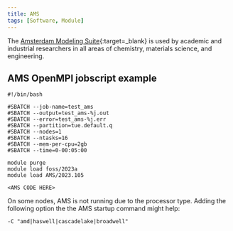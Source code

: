 ```yaml
---
title: AMS
tags: [Software, Module]
---
```

The [Amsterdam Modeling Suite](https://www.scm.com){:target=_blank} is used by academic and
industrial researchers in all areas of chemistry, materials science, and
engineering.

## AMS OpenMPI jobscript example

```shell
#!/bin/bash

#SBATCH --job-name=test_ams
#SBATCH --output=test_ams-%j.out 
#SBATCH --error=test_ams-%j.err
#SBATCH --partition=tue.default.q
#SBATCH --nodes=1
#SBATCH --ntasks=16
#SBATCH --mem-per-cpu=2gb
#SBATCH --time=0-00:05:00

module purge
module load foss/2023a
module load AMS/2023.105

<AMS CODE HERE>
```
On some nodes, AMS is not running due to the processor type. Adding the following option the the AMS startup command might help:
```shell
-C "amd|haswell|cascadelake|broadwell"
```
